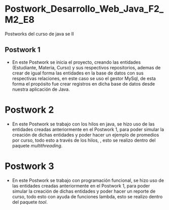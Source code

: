 # Postwork_Desarrollo_Web_Java_F2_M2_E8

Postworks del curso de java se II

## Postwork 1

* En este Postwork se inicia el proyecto, creando las entidades (Estudiante, Materia, Curso) y sus respectivos repositorios, ademas de crear de igual forma las entidades en la base de datos con sus respectivas relaciones, en este caso se uso el gestor MySql, de esta forma el propósito fue crear registros en dicha base de datos desde nuestra aplicación de Java.


# Postwork 2

* En este Postwork se trabajo con los hilos en java, se hizo uso de las entidades creadas anteriormente en el Postwork 1, para poder simular la creación de dichas entidades y poder hacer un ejemplo de promedios por curso, todo esto a través de los hilos, , esto se realizo dentro del paquete *multithreading*.


# Postwork 3

* En este Postwork se trabajo con programación funcional, se hizo uso de las entidades creadas anteriormente en el Postwork 1, para poder simular la creación de dichas entidades y poder hacer un reporte de curso, todo esto con ayuda de funciones lambda, esto se realizo dentro del paquete *tool*.
